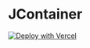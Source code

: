 # JContainer
 
[![Deploy with Vercel](https://vercel.com/button)](https://vercel.com/new/git/external?repository-url=https%3A%2F%2Fgithub.com%2FSouvikns%2FJContainer&env=MONGO_URI,DB_NAME)
